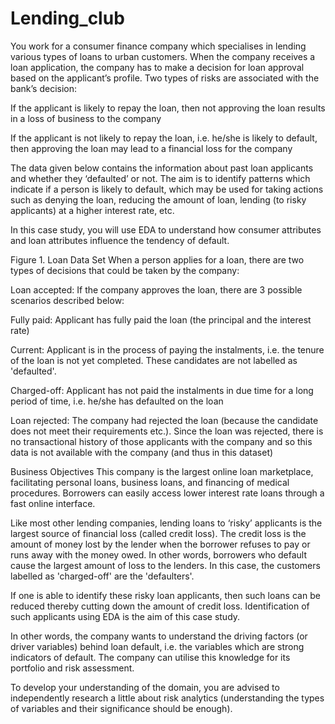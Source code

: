 # Lending_club
You work for a consumer finance company which specialises in lending various types of loans to urban customers. When the company receives a loan application, the company has to make a decision for loan approval based on the applicant’s profile. Two types of risks are associated with the bank’s decision:

If the applicant is likely to repay the loan, then not approving the loan results in a loss of business to the company

If the applicant is not likely to repay the loan, i.e. he/she is likely to default, then approving the loan may lead to a financial loss for the company

 

The data given below contains the information about past loan applicants and whether they ‘defaulted’ or not. The aim is to identify patterns which indicate if a person is likely to default, which may be used for taking actions such as denying the loan, reducing the amount of loan, lending (to risky applicants) at a higher interest rate, etc.

 

In this case study, you will use EDA to understand how consumer attributes and loan attributes influence the tendency of default.


Figure 1. Loan Data Set
When a person applies for a loan, there are two types of decisions that could be taken by the company:

Loan accepted: If the company approves the loan, there are 3 possible scenarios described below:

Fully paid: Applicant has fully paid the loan (the principal and the interest rate)

Current: Applicant is in the process of paying the instalments, i.e. the tenure of the loan is not yet completed. These candidates are not labelled as 'defaulted'.

Charged-off: Applicant has not paid the instalments in due time for a long period of time, i.e. he/she has defaulted on the loan 

Loan rejected: The company had rejected the loan (because the candidate does not meet their requirements etc.). Since the loan was rejected, there is no transactional history of those applicants with the company and so this data is not available with the company (and thus in this dataset)
 

Business Objectives
This company is the largest online loan marketplace, facilitating personal loans, business loans, and financing of medical procedures. Borrowers can easily access lower interest rate loans through a fast online interface. 

 

Like most other lending companies, lending loans to ‘risky’ applicants is the largest source of financial loss (called credit loss). The credit loss is the amount of money lost by the lender when the borrower refuses to pay or runs away with the money owed. In other words, borrowers who default cause the largest amount of loss to the lenders. In this case, the customers labelled as 'charged-off' are the 'defaulters'. 

 

If one is able to identify these risky loan applicants, then such loans can be reduced thereby cutting down the amount of credit loss. Identification of such applicants using EDA is the aim of this case study.

 

In other words, the company wants to understand the driving factors (or driver variables) behind loan default, i.e. the variables which are strong indicators of default.  The company can utilise this knowledge for its portfolio and risk assessment. 


To develop your understanding of the domain, you are advised to independently research a little about risk analytics (understanding the types of variables and their significance should be enough).
